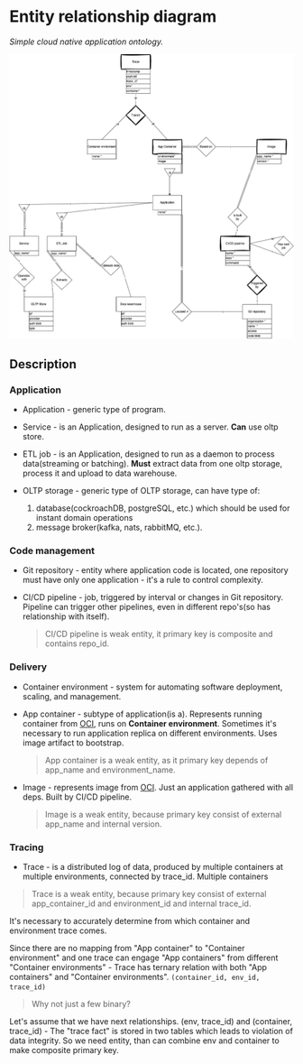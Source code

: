 # Entity relationship diagram

_Simple cloud native application ontology._

<img src="./ER.png">

## Description

### Application

- Application - generic type of program.

- Service - is an Application, designed to run as a server. **Can** use oltp store.

- ETL job - is an Application, designed to run as a daemon to process data(streaming or batching). **Must** extract data from one oltp storage, process it and upload to data warehouse.

- OLTP storage - generic type of OLTP storage, can have type of:
  1. database(cockroachDB, postgreSQL, etc.) which should be used for instant domain operations
  2. message broker(kafka, nats, rabbitMQ, etc.).

### Code management

- Git repository - entity where application code is located, one repository must have only one application - it's a rule to control complexity.

- CI/CD pipeline - job, triggered by interval or changes in Git repository. Pipeline can trigger other pipelines, even in different repo's(so has relationship with itself).
  > CI/CD pipeline is weak entity, it primary key is composite and contains repo_id.

### Delivery

- Container environment - system for automating software deployment, scaling, and management.

- App container - subtype of application(is a). Represents running container from [OCI](https://opencontainers.org/), runs on **Container environment**. Sometimes it's necessary to run application replica on different environments. Uses image artifact to bootstrap.

  > App container is a weak entity, as it primary key depends of app_name and environment_name.

- Image - represents image from [OCI](https://opencontainers.org/). Just an application gathered with all deps. Built by CI/CD pipeline.
  > Image is a weak entity, because primary key consist of external app_name and internal version.

### Tracing

- Trace - is a distributed log of data, produced by multiple containers at multiple environments, connected by trace_id. Multiple containers

> Trace is a weak entity, because primary key consist of external app_container_id and environment_id and internal trace_id.

It's necessary to accurately determine from which container and environment trace comes.

Since there are no mapping from "App container" to "Container environment" and one trace can engage "App containers" from different "Container environments" - Trace has ternary relation with both "App containers" and "Container environments".
`(container_id, env_id, trace_id)`

> Why not just a few binary?

Let's assume that we have next relationships. (env, trace_id) and (container, trace_id) - The "trace fact" is stored in two tables which leads to violation of data integrity.
So we need entity, than can combine env and container to make composite primary key.
